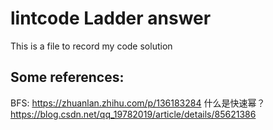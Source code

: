 # lintcode Ladder answer
  This is a file to record my code solution
  
  ## Some references:
  BFS:
  https://zhuanlan.zhihu.com/p/136183284
  什么是快速幂？
  https://blog.csdn.net/qq_19782019/article/details/85621386
